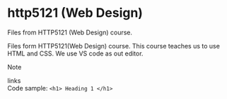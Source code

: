 # http5121 (Web Design)
Files from HTTP5121 (Web Design) course.



Files form HTTP5121(Web Design) course. This course teaches us to use HTML and CSS. We use VS code as out editor.
>[!Note]
>links  
>Code sample: ```<h1> Heading 1 </h1> ```
